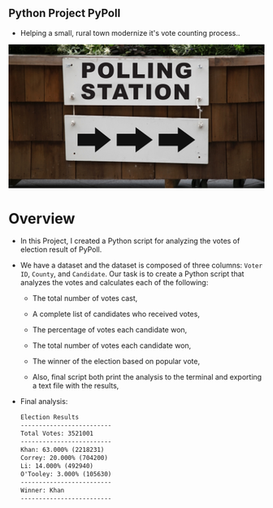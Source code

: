 ## Python Project PyPoll

* Helping a small, rural town modernize it's vote counting process..

![Vote Counting](Images/Vote_counting.png)

# Overview 

* In this Project, I created a Python script for analyzing the votes of election result of PyPoll.

* We have a dataset and the dataset is composed of three columns: `Voter ID`, `County`, and `Candidate`. Our task is to create a Python script that analyzes the votes and calculates each of the following:

  * The total number of votes cast,

  * A complete list of candidates who received votes,

  * The percentage of votes each candidate won,

  * The total number of votes each candidate won,

  * The winner of the election based on popular vote,
  
  * Also, final script both print the analysis to the terminal and exporting a text file with the results,

* Final analysis:

  ```text
  Election Results
  -------------------------
  Total Votes: 3521001
  -------------------------
  Khan: 63.000% (2218231)
  Correy: 20.000% (704200)
  Li: 14.000% (492940)
  O'Tooley: 3.000% (105630)
  -------------------------
  Winner: Khan
  -------------------------
  ```
